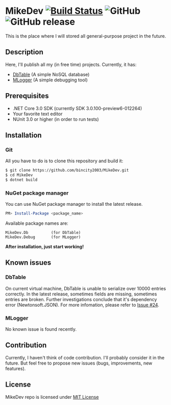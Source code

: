 # MikeDev [![Build Status](https://travis-ci.org/bincity2003/MikeDev.svg?branch=master)](https://travis-ci.org/bincity2003/MikeDev) ![GitHub](https://img.shields.io/github/license/bincity2003/MikeDev.svg?color=red&label=License&logo=MIT&style=plastic) ![GitHub release](https://img.shields.io/github/release/bincity2003/MikeDev.svg?logoColor=orange)
This is the place where I will stored all general-purpose project in the future.
## Description
Here, I'll publish all my (in free time) projects. Currently, it has:
* [DbTable](https://github.com/bincity2003/MikeDev/tree/dbtable-development/MikeDev.Db) (A simple NoSQL database)
* [MLogger](https://github.com/bincity2003/MikeDev/tree/mlogger-development/MikeDev.Debug) (A simple debugging tool)
## Prerequisites
* .NET Core 3.0 SDK (currently SDK 3.0.100-preview6-012264)
* Your favorite text editor
* NUnit 3.0 or higher (in order to run tests)
## Installation
### Git
All you have to do is to clone this repository and build it:
```bash
$ git clone https://github.com/bincity2003/MikeDev.git
$ cd MikeDev
$ dotnet build
```
### NuGet package manager
You can use NuGet package manager to install the latest release.
```powershell
PM> Install-Package <package_name>
```
Available package names are:
```
MikeDev.Db          (for DbTable)
MikeDev.Debug       (for MLogger)
```
**After installation, just start working!**
## Known issues
### DbTable
On current virtual machine, DbTable is unable to serialize over 10000 entries correctly. In the latest release, sometimes fields are missing, sometimes entries are broken. Further investigations conclude that it's dependency error (Newtonsoft.JSON).
For more infomation, please refer to [Issue #24](https://github.com/bincity2003/MikeDev/issues/24).
### MLogger
No known issue is found recently.
## Contribution
Currently, I haven't think of code contribution. I'll probably consider it in the future. 
But feel free to propose new issues (bugs, improvements, new features).
## License
MikeDev repo is licensed under [MIT License](https://github.com/bincity2003/MikeDev/blob/master/LICENSE)
